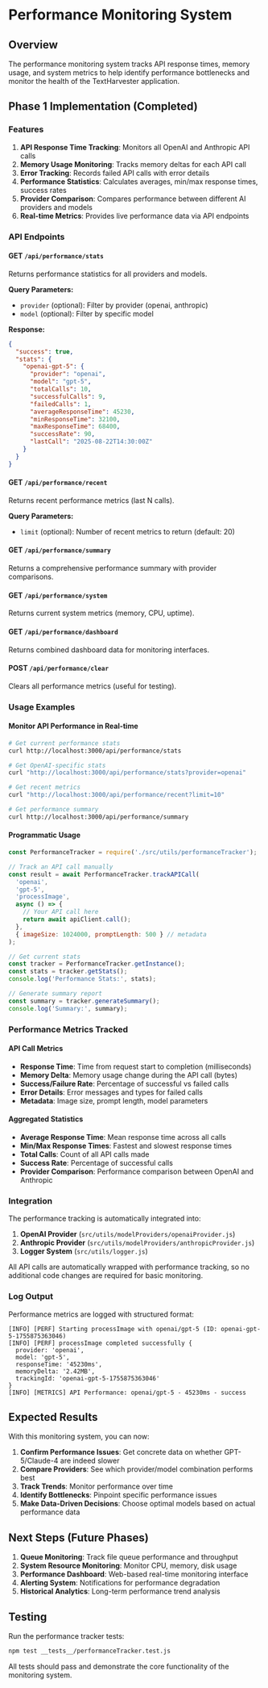 # Performance Monitoring System

## Overview

The performance monitoring system tracks API response times, memory usage, and system metrics to help identify performance bottlenecks and monitor the health of the TextHarvester application.

## Phase 1 Implementation (Completed)

### Features

1. **API Response Time Tracking**: Monitors all OpenAI and Anthropic API calls
2. **Memory Usage Monitoring**: Tracks memory deltas for each API call
3. **Error Tracking**: Records failed API calls with error details
4. **Performance Statistics**: Calculates averages, min/max response times, success rates
5. **Provider Comparison**: Compares performance between different AI providers and models
6. **Real-time Metrics**: Provides live performance data via API endpoints

### API Endpoints

#### GET `/api/performance/stats`
Returns performance statistics for all providers and models.

**Query Parameters:**
- `provider` (optional): Filter by provider (openai, anthropic)
- `model` (optional): Filter by specific model

**Response:**
```json
{
  "success": true,
  "stats": {
    "openai-gpt-5": {
      "provider": "openai",
      "model": "gpt-5",
      "totalCalls": 10,
      "successfulCalls": 9,
      "failedCalls": 1,
      "averageResponseTime": 45230,
      "minResponseTime": 32100,
      "maxResponseTime": 68400,
      "successRate": 90,
      "lastCall": "2025-08-22T14:30:00Z"
    }
  }
}
```

#### GET `/api/performance/recent`
Returns recent performance metrics (last N calls).

**Query Parameters:**
- `limit` (optional): Number of recent metrics to return (default: 20)

#### GET `/api/performance/summary`
Returns a comprehensive performance summary with provider comparisons.

#### GET `/api/performance/system`
Returns current system metrics (memory, CPU, uptime).

#### GET `/api/performance/dashboard`
Returns combined dashboard data for monitoring interfaces.

#### POST `/api/performance/clear`
Clears all performance metrics (useful for testing).

### Usage Examples

#### Monitor API Performance in Real-time

```bash
# Get current performance stats
curl http://localhost:3000/api/performance/stats

# Get OpenAI-specific stats
curl "http://localhost:3000/api/performance/stats?provider=openai"

# Get recent metrics
curl "http://localhost:3000/api/performance/recent?limit=10"

# Get performance summary
curl http://localhost:3000/api/performance/summary
```

#### Programmatic Usage

```javascript
const PerformanceTracker = require('./src/utils/performanceTracker');

// Track an API call manually
const result = await PerformanceTracker.trackAPICall(
  'openai',
  'gpt-5', 
  'processImage',
  async () => {
    // Your API call here
    return await apiClient.call();
  },
  { imageSize: 1024000, promptLength: 500 } // metadata
);

// Get current stats
const tracker = PerformanceTracker.getInstance();
const stats = tracker.getStats();
console.log('Performance Stats:', stats);

// Generate summary report
const summary = tracker.generateSummary();
console.log('Summary:', summary);
```

### Performance Metrics Tracked

#### API Call Metrics
- **Response Time**: Time from request start to completion (milliseconds)
- **Memory Delta**: Memory usage change during the API call (bytes)
- **Success/Failure Rate**: Percentage of successful vs failed calls
- **Error Details**: Error messages and types for failed calls
- **Metadata**: Image size, prompt length, model parameters

#### Aggregated Statistics
- **Average Response Time**: Mean response time across all calls
- **Min/Max Response Times**: Fastest and slowest response times
- **Total Calls**: Count of all API calls made
- **Success Rate**: Percentage of successful calls
- **Provider Comparison**: Performance comparison between OpenAI and Anthropic

### Integration

The performance tracking is automatically integrated into:

1. **OpenAI Provider** (`src/utils/modelProviders/openaiProvider.js`)
2. **Anthropic Provider** (`src/utils/modelProviders/anthropicProvider.js`)
3. **Logger System** (`src/utils/logger.js`)

All API calls are automatically wrapped with performance tracking, so no additional code changes are required for basic monitoring.

### Log Output

Performance metrics are logged with structured format:

```
[INFO] [PERF] Starting processImage with openai/gpt-5 (ID: openai-gpt-5-1755875363046)
[INFO] [PERF] processImage completed successfully {
  provider: 'openai',
  model: 'gpt-5', 
  responseTime: '45230ms',
  memoryDelta: '2.42MB',
  trackingId: 'openai-gpt-5-1755875363046'
}
[INFO] [METRICS] API Performance: openai/gpt-5 - 45230ms - success
```

## Expected Results

With this monitoring system, you can now:

1. **Confirm Performance Issues**: Get concrete data on whether GPT-5/Claude-4 are indeed slower
2. **Compare Providers**: See which provider/model combination performs best
3. **Track Trends**: Monitor performance over time
4. **Identify Bottlenecks**: Pinpoint specific performance issues
5. **Make Data-Driven Decisions**: Choose optimal models based on actual performance data

## Next Steps (Future Phases)

1. **Queue Monitoring**: Track file queue performance and throughput
2. **System Resource Monitoring**: Monitor CPU, memory, disk usage
3. **Performance Dashboard**: Web-based real-time monitoring interface
4. **Alerting System**: Notifications for performance degradation
5. **Historical Analytics**: Long-term performance trend analysis

## Testing

Run the performance tracker tests:

```bash
npm test __tests__/performanceTracker.test.js
```

All tests should pass and demonstrate the core functionality of the monitoring system.

